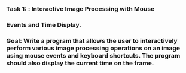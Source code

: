 ### Task 1: : Interactive Image Processing with Mouse 
### Events and Time Display.


### Goal: Write a program that allows the user to interactively  perform various image processing operations on an image using  mouse events and keyboard shortcuts. The program should also  display the current time on the frame. 